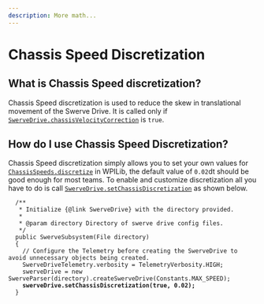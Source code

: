 ```yaml
---
description: More math...
---
```


# Chassis Speed Discretization

## What is Chassis Speed discretization?

Chassis Speed discretization is used to reduce the skew in translational movement of the Swerve Drive. It is called only if  [`SwerveDrive.chassisVelocityCorrection`](https://broncbotz3481.github.io/YAGSL/swervelib/SwerveDrive.html#chassisVelocityCorrection) is `true`.&#x20;

## How do I use Chassis Speed Discretization?

Chassis Speed discretization simply allows you to set your own values for [`ChassisSpeeds.discretize`](https://github.wpilib.org/allwpilib/docs/release/java/edu/wpi/first/math/kinematics/ChassisSpeeds.html#discretize\(edu.wpi.first.math.kinematics.ChassisSpeeds,double\)) in WPILib, the default value of `0.02`dt should be good enough for most teams. To enable and customize discretization all you have to do is call [`SwerveDrive.setChassisDiscretization`](https://broncbotz3481.github.io/YAGSL/swervelib/SwerveDrive.html#setChassisDiscretization\(boolean,double\)) as shown below.

<pre class="language-java"><code class="lang-java">  /**
   * Initialize {@link SwerveDrive} with the directory provided.
   *
   * @param directory Directory of swerve drive config files.
   */
  public SwerveSubsystem(File directory)
  {
    // Configure the Telemetry before creating the SwerveDrive to avoid unnecessary objects being created.
    SwerveDriveTelemetry.verbosity = TelemetryVerbosity.HIGH;
    swerveDrive = new SwerveParser(directory).createSwerveDrive(Constants.MAX_SPEED);
<strong>    swerveDrive.setChassisDiscretization(true, 0.02);
</strong>  }
</code></pre>
